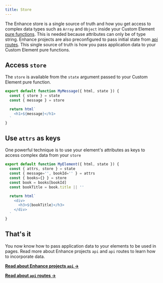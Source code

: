 ```yaml
---
title: Store
---
```


The Enhance store is a single source of truth and how you get access to complex data types such as `Array` and `Object` inside your Custom Element [pure functions](https://en.wikipedia.org/wiki/Pure_function). This is needed because attributes can only be of type string. Enhance projects are also preconfigured to pass initial state from [api routes](/docs/learn/starter-project/api). This single source of truth is how you pass application data to your Custom Element pure functions.

## Access `store`

The `store` is available from the `state` argument passed to your Custom Element pure function.

```javascript
export default function MyMessage({ html, state }) {
  const { store } = state
  const { message } = store

  return html`
    <h1>${message}</h1>
  `
}
```

## Use `attrs` as keys

One powerful technique is to use your element's attributes as keys to access complex data from your `store`

```javascript
export default function MyElement({ html, state }) {
  const { attrs, store } = state
  const { message='', bookId='' } = attrs
  const { books={} } = store
  const book = books[bookId]
  const bookTitle = book.title || ''

  return html`
    <div>
      <h3>${bookTitle}</h3>
    </div>
  `
}
```

## That's it

You now know how to pass application data to your elements to be used in pages. Read more about Enhance projects `api` and `api` routes to learn how to incorporate data.

<doc-callout level="none" mark="🚏">

**[Read about Enhance projects `api` →](/docs/learn/starter-project/api)**

</doc-callout>

<doc-callout level="none" mark="🛣">

**[Read about `api` routes →](/docs/learn/concepts/apii-routes)**

</doc-callout>
